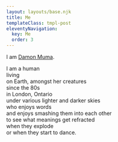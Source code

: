 ```yaml
---
layout: layouts/base.njk
title: Me
templateClass: tmpl-post
eleventyNavigation:
  key: Me
  order: 3
---
```



<p>I am <a href="https://damonmuma.com">Damon Muma</a>.</p>

<p>
	I am a human <br/>
	living  <br/>
	on Earth, amongst her creatures<br/>
  since the 80s <br/>
	in London, Ontario  <br/>
	under various lighter and darker skies  <br/>
	who enjoys words <br/>
  and enjoys smashing them into each other  <br/>
	to see what meanings get refracted  <br/>when they explode  <br/>or when they start to dance.
</p>
